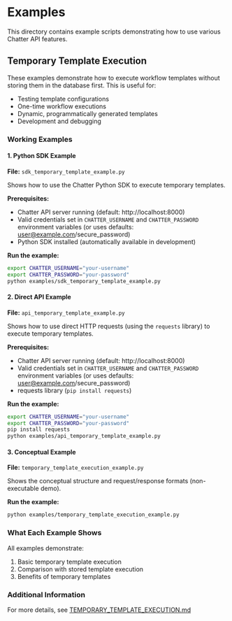 # Examples

This directory contains example scripts demonstrating how to use various Chatter API features.

## Temporary Template Execution

These examples demonstrate how to execute workflow templates without storing them in the database first. This is useful for:
- Testing template configurations
- One-time workflow executions
- Dynamic, programmatically generated templates
- Development and debugging

### Working Examples

#### 1. Python SDK Example

**File:** `sdk_temporary_template_example.py`

Shows how to use the Chatter Python SDK to execute temporary templates.

**Prerequisites:**
- Chatter API server running (default: http://localhost:8000)
- Valid credentials set in `CHATTER_USERNAME` and `CHATTER_PASSWORD` environment variables
  (or uses defaults: user@example.com/secure_password)
- Python SDK installed (automatically available in development)

**Run the example:**
```bash
export CHATTER_USERNAME="your-username"
export CHATTER_PASSWORD="your-password"
python examples/sdk_temporary_template_example.py
```

#### 2. Direct API Example

**File:** `api_temporary_template_example.py`

Shows how to use direct HTTP requests (using the `requests` library) to execute temporary templates.

**Prerequisites:**
- Chatter API server running (default: http://localhost:8000)
- Valid credentials set in `CHATTER_USERNAME` and `CHATTER_PASSWORD` environment variables
  (or uses defaults: user@example.com/secure_password)
- requests library (`pip install requests`)

**Run the example:**
```bash
export CHATTER_USERNAME="your-username"
export CHATTER_PASSWORD="your-password"
pip install requests
python examples/api_temporary_template_example.py
```

#### 3. Conceptual Example

**File:** `temporary_template_execution_example.py`

Shows the conceptual structure and request/response formats (non-executable demo).

**Run the example:**
```bash
python examples/temporary_template_execution_example.py
```

### What Each Example Shows

All examples demonstrate:
1. Basic temporary template execution
2. Comparison with stored template execution
3. Benefits of temporary templates

### Additional Information

For more details, see [TEMPORARY_TEMPLATE_EXECUTION.md](../TEMPORARY_TEMPLATE_EXECUTION.md)
